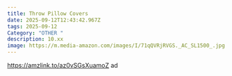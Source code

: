 ```yaml
---
title: Throw Pillow Covers
date: 2025-09-12T12:43:42.967Z
tags: 2025-09-12
Category: "OTHER "
description: 10.xx
image: https://m.media-amazon.com/images/I/71qQVRjRVGS._AC_SL1500_.jpg
---
```

https://amzlink.to/az0vSGsXuamoZ  ad
